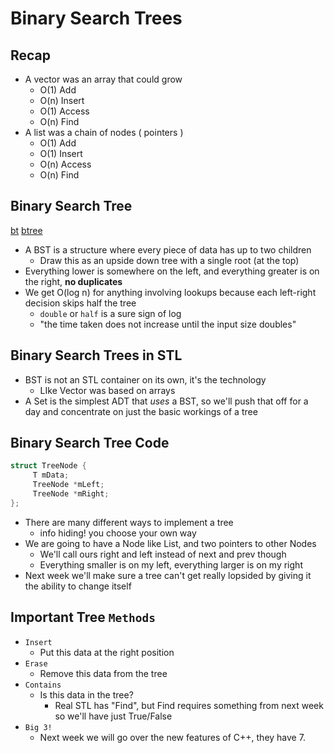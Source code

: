 # Binary Search Trees
## Recap
- A vector was an array that could grow
	- O(1) Add
	- O(n) Insert
	- O(1) Access
	- O(n) Find
- A list was a chain of nodes ( pointers )
	- O(1) Add
	- O(1) Insert
	- O(n) Access
	- O(n) Find

## Binary Search Tree
[bt](imgs/btree.jfif)
[btree](https://external-content.duckduckgo.com/iu/?u=https%3A%2F%2Fblog.digilentinc.com%2Fwp-content%2Fuploads%2F2015%2F01%2Ftree.png&f=1&nofb=1)
- A BST is a structure where every piece of data has up to two children
	- Draw this as an upside down tree with a single root (at the top)
- Everything lower is somewhere on the left, and everything greater is on the right, **no duplicates**
- We get O(log n) for anything involving lookups because each left-right decision skips half the tree
	- `double` or `half` is a sure sign of log 
	- "the time taken does not increase until the input size doubles"

## Binary Search Trees in STL
- BST is not an STL container on its own, it's the technology
	- LIke Vector was based on arrays
- A Set is the simplest ADT that *uses* a BST, so we'll push that off for a day and concentrate on just the basic workings of a tree

## Binary Search Tree Code
```cpp
struct TreeNode {
     T mData;
     TreeNode *mLeft;
     TreeNode *mRight;
};
```
- There are many different ways to implement a tree
	- info hiding! you choose your own way
- We are going to have a Node like List, and two pointers to other Nodes
	- We'll call ours right and left instead of next and prev though
	- Everything smaller is on my left, everything larger is on my right
- Next week we'll make sure a tree can't get really lopsided by giving it the ability to change itself

## Important Tree `Methods`
- `Insert`
	- Put this data at the right position
- `Erase`
	- Remove this data from the tree
- `Contains`
	- Is this data in the tree?
		- Real STL has "Find", but Find requires something from next week so we'll have just True/False
- `Big 3!`
	- Next week we will go over the new features of C++, they have 7. 
